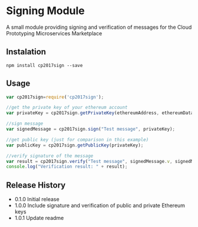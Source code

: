 Signing Module
==============

A small module providing signing and verification of messages for the Cloud Prototyping Microservices Marketplace

## Instalation
```shell
npm install cp2017sign --save
```

## Usage
```javascript
var cp2017sign=require('cp2017sign');

//get the private key of your ethereum account
var privateKey = cp2017sign.getPrivateKey(ethereumAddress, ethereumDataDir, ethereumAccountPassword);

//sign message
var signedMessage = cp2017sign.sign("Test message", privateKey);

//get public key (just for comparison in this example)
var publicKey = cp2017sign.getPublicKey(privateKey);

//verify signature of the message
var result = cp2017sign.verify("Test message", signedMessage.v, signedMessage.r, signedMessage.s, publicKey);
console.log("Verification result: " + result);
```
## Release History

* 0.1.0 Initial release
* 1.0.0 Include signature and verification of public and private Ethereum keys
* 1.0.1 Update readme
